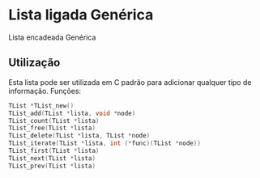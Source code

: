 # Lista ligada Genérica
Lista encadeada Genérica

## Utilização
Esta lista pode ser utilizada em C padrão para adicionar qualquer tipo de informação. Funções:
```C
TList *TList_new()
TList_add(TList *lista, void *node)
TList_count(TList *lista)
TList_free(TList *lista)
TList_delete(TList *lista, TList *node)
TList_iterate(TList *lista, int (*func)(TList *node))
TList_first(TList *lista)
TList_next(TList *lista)
TList_prev(TList *lista)
```
